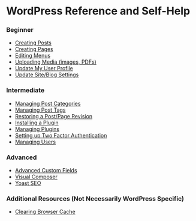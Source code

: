 # WordPress Reference and Self-Help

### Beginner

- [Creating Posts](sections/posts/index.md)
- [Creating Pages]()
- [Editing Menus]()
- [Uploading Media (images, PDFs)]()
- [Update My User Profile]()
- [Update Site/Blog Settings]()


### Intermediate

- [Managing Post Categories]()
- [Managing Post Tags]()
- [Restoring a Post/Page Revision]()
- [Installing a Plugin]()
- [Managing Plugins]()
- [Setting up Two Factor Authentication]()
- [Managing Users]()


### Advanced

- [Advanced Custom Fields]()
- [Visual Composer]()
- [Yoast SEO]()


### Additional Resources (Not Necessarily WordPress Specific)
 
- [Clearing Browser Cache](https://blog.hubspot.com/marketing/clear-cache-cookies-history)
